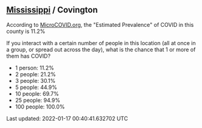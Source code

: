 
## [Mississippi](/united-states/mississippi) / Covington

According to [MicroCOVID.org](http://microcovid.org),
the "Estimated Prevalence" of COVID in this county is 11.2%

If you interact with a certain number of people in this location
(all at once in a group, or spread out across the day), what is the chance that
1 or more of them has COVID?

- 1 person: 11.2%
- 2 people: 21.2%
- 3 people: 30.1%
- 5 people: 44.9%
- 10 people: 69.7%
- 25 people: 94.9%
- 100 people: 100.0%

Last updated: 2022-01-17 00:40:41.632702 UTC

